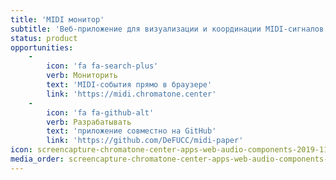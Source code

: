 ```yaml
---
title: 'MIDI монитор'
subtitle: 'Веб-приложение для визуализации и координации MIDI-сигналов'
status: product
opportunities:
    -
        icon: 'fa fa-search-plus'
        verb: Мониторить
        text: 'MIDI-события прямо в браузере'
        link: 'https://midi.chromatone.center'
    -
        icon: 'fa fa-github-alt'
        verb: Разрабатывать
        text: 'приложение совместно на GitHub'
        link: 'https://github.com/DeFUCC/midi-paper'
icon: screencapture-chromatone-center-apps-web-audio-components-2019-11-21-20_18_36.png
media_order: screencapture-chromatone-center-apps-web-audio-components-2019-11-21-20_18_36.png
---
```


